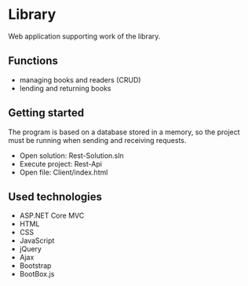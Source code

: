 # Library

Web application supporting work of the library.

Functions
--
* managing books and readers (CRUD)
* lending and returning books

Getting started
--
The program is based on a database stored in a memory, so the project must be running when sending and receiving requests.
* Open solution: Rest-Solution.sln
* Execute project: Rest-Api
* Open file: Client/index.html

Used technologies
--
* ASP.NET Core MVC
* HTML
* CSS
* JavaScript
* jQuery
* Ajax
* Bootstrap
* BootBox.js
